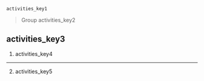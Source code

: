 ```ngMeta
activities_key1
```
>Group activities_key2
## activities_key3
1. activities_key4
---

2. activities_key5
